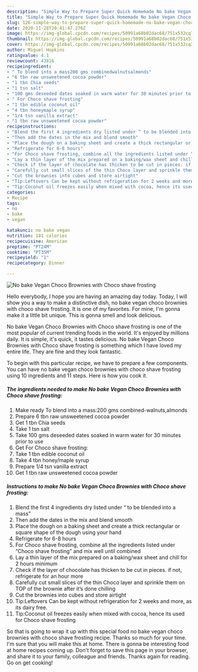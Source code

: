 ```yaml
---
description: "Simple Way to Prepare Super Quick Homemade No bake Vegan Choco Brownies with Choco shave frosting"
title: "Simple Way to Prepare Super Quick Homemade No bake Vegan Choco Brownies with Choco shave frosting"
slug: 126-simple-way-to-prepare-super-quick-homemade-no-bake-vegan-choco-brownies-with-choco-shave-frosting
date: 2020-11-28T20:41:47.276Z
image: https://img-global.cpcdn.com/recipes/50991a68b02dac68/751x532cq70/no-bake-vegan-choco-brownies-with-choco-shave-frosting-recipe-main-photo.jpg
thumbnail: https://img-global.cpcdn.com/recipes/50991a68b02dac68/751x532cq70/no-bake-vegan-choco-brownies-with-choco-shave-frosting-recipe-main-photo.jpg
cover: https://img-global.cpcdn.com/recipes/50991a68b02dac68/751x532cq70/no-bake-vegan-choco-brownies-with-choco-shave-frosting-recipe-main-photo.jpg
author: Miguel Hopkins
ratingvalue: 4.1
reviewcount: 43816
recipeingredient:
- " To blend into a mass200 gms combinedwalnutsalmonds"
- "6 tbn raw unsweetened cocoa powder"
- "1 tbn Chia seeds"
- "1 tsn salt"
- "100 gms deseeded dates soaked in warm water for 30 minutes prior to use"
- " For Choco shave frosting"
- "1 tbn edible coconut oil"
- "4 tbn honeymaple syrup"
- "1/4 tsn vanilla extract"
- "1 tbn raw unsweetened cocoa powder"
recipeinstructions:
- "Blend the first 4 ingredients dry listed under “ to be blended into a mass”"
- "Then add the dates in the mix and blend smooth"
- "Place the dough on a baking sheet and create a thick rectangular or square shape of the dough using your hand"
- "Refrigerate for 6-8 hours"
- "For Choco shave frosting, combine all the ingredients listed under “Choco shave frosting” and mix well until combined"
- "Lay a thin layer of the mix prepared on a baking/wax sheet and chill for 2 hours minimum"
- "Check if the layer of chocolate has thicken to be cut in pieces. if not, refrigerate for an hour more"
- "Carefully cut small slices of the thin Choco layer and sprinkle them on TOP of the brownie after it’s done chilling"
- "Cut the brownies into cubes and store airtight"
- "Tip:Leftovers Can be kept without refrigeration for 2 weeks and more, as its dairy free."
- "Tip:Coconut oil freezes easily when mixed with cocoa, hence its used for Choco shave frosting"
categories:
- Recipe
tags:
- no
- bake
- vegan

katakunci: no bake vegan 
nutrition: 181 calories
recipecuisine: American
preptime: "PT24M"
cooktime: "PT35M"
recipeyield: "1"
recipecategory: Dinner

---
```



![No bake Vegan Choco Brownies with Choco shave frosting](https://img-global.cpcdn.com/recipes/50991a68b02dac68/751x532cq70/no-bake-vegan-choco-brownies-with-choco-shave-frosting-recipe-main-photo.jpg)

Hello everybody, I hope you are having an amazing day today. Today, I will show you a way to make a distinctive dish, no bake vegan choco brownies with choco shave frosting. It is one of my favorites. For mine, I'm gonna make it a little bit unique. This is gonna smell and look delicious.



No bake Vegan Choco Brownies with Choco shave frosting is one of the most popular of current trending foods in the world. It's enjoyed by millions daily. It is simple, it's quick, it tastes delicious. No bake Vegan Choco Brownies with Choco shave frosting is something which I have loved my entire life. They are fine and they look fantastic.


To begin with this particular recipe, we have to prepare a few components. You can have no bake vegan choco brownies with choco shave frosting using 10 ingredients and 11 steps. Here is how you cook it.

<!--inarticleads1-->

##### The ingredients needed to make No bake Vegan Choco Brownies with Choco shave frosting:

1. Make ready  To blend into a mass:200 gms combined-walnuts,almonds
1. Prepare 6 tbn raw unsweetened cocoa powder
1. Get 1 tbn Chia seeds
1. Take 1 tsn salt
1. Take 100 gms deseeded dates soaked in warm water for 30 minutes prior to use
1. Get  For Choco shave frosting:
1. Take 1 tbn edible coconut oil
1. Take 4 tbn honey/maple syrup
1. Prepare 1/4 tsn vanilla extract
1. Get 1 tbn raw unsweetened cocoa powder




<!--inarticleads2-->

##### Instructions to make No bake Vegan Choco Brownies with Choco shave frosting:

1. Blend the first 4 ingredients dry listed under “ to be blended into a mass”
1. Then add the dates in the mix and blend smooth
1. Place the dough on a baking sheet and create a thick rectangular or square shape of the dough using your hand
1. Refrigerate for 6-8 hours
1. For Choco shave frosting, combine all the ingredients listed under “Choco shave frosting” and mix well until combined
1. Lay a thin layer of the mix prepared on a baking/wax sheet and chill for 2 hours minimum
1. Check if the layer of chocolate has thicken to be cut in pieces. if not, refrigerate for an hour more
1. Carefully cut small slices of the thin Choco layer and sprinkle them on TOP of the brownie after it’s done chilling
1. Cut the brownies into cubes and store airtight
1. Tip:Leftovers Can be kept without refrigeration for 2 weeks and more, as its dairy free.
1. Tip:Coconut oil freezes easily when mixed with cocoa, hence its used for Choco shave frosting




So that is going to wrap it up with this special food no bake vegan choco brownies with choco shave frosting recipe. Thanks so much for your time. I'm sure that you will make this at home. There is gonna be interesting food at home recipes coming up. Don't forget to save this page in your browser, and share it to your family, colleague and friends. Thanks again for reading. Go on get cooking!
